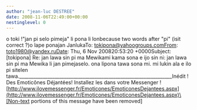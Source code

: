 ```yaml
---
author: "jean-luc DESTREE"
date: 2008-11-06T22:49:00+00:00
nestinglevel: 0
---
```

o toki !"jan pi selo pimeja" li pona li lonbecause two words after "pi" (isit correct ?)o lape ponajan JanlukaTo: [tokipona@yahoogroups.comFrom](mailto://tokipona@yahoogroups.comFrom): [toto1980@yandex.ruDate](mailto://toto1980@yandex.ruDate): Thu, 6 Nov 200820:53:20 +0000Subject: \[tokipona\] Re: jan lawa sin pi ma Mewikami kama sona e ijo sin ni: jan lawa sin pi ma Mewika li jan pimejaselo. ona lipona tawa sona mi. mi lukin ala e ilo pi sitelen tawa.\_\_\_\_\_\_\_\_\_\_\_\_\_\_\_\_\_\_\_\_\_\_\_\_\_\_\_\_\_\_\_\_\_\_\_\_\_\_\_\_\_\_\_\_\_\_\_\_\_\_\_\_\_\_\_\_\_\_\_\_\_\_\_\_\_Inédit ! Des Emoticônes Déjantées! Installez les dans votre Messenger ![http://www.ilovemessenger.fr/Emoticones/EmoticonesDejantees.aspx](http://www.ilovemessenger.fr/Emoticones/EmoticonesDejantees.aspx)\[Non-text portions of this message have been removed\]